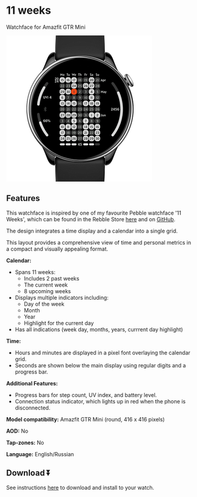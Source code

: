 # 11 weeks
Watchface for Amazfit GTR Mini

![demo](./demo2.png)

## Features

This watchface is inspired by one of my favourite Pebble watchface '11 Weeks', which can be found in the Rebble Store [here](https://store-beta.rebble.io/app/5659ab0bc3a3a5e072000081) and on [GitHub](https://github.com/programus/pebble-watchface-11weeks).

The design integrates a time display and a calendar into a single grid.

This layout provides a comprehensive view of time and personal metrics in a compact and visually appealing format.

**Calendar:**
- Spans 11 weeks:
  - Includes 2 past weeks
  - The current week
  - 8 upcoming weeks
- Displays multiple indicators including:
  - Day of the week
  - Month
  - Year
  - Highlight for the current day
- Has all indications (week day, months, years, currrent day highlight)

**Time:**
- Hours and minutes are displayed in a pixel font overlaying the calendar grid.
- Seconds are shown below the main display using regular digits and a progress bar.

**Additional Features:**
- Progress bars for step count, UV index, and battery level.
- Connection status indicator, which lights up in red when the phone is disconnected.

**Model compatibility:** Amazfit GTR Mini (round, 416 x 416 pixels)

**AOD:** No

**Tap-zones:** No

**Language:** English/Russian

## Download ⏬

See instructions [here](https://github.com/novvember/amazfit-watchfaces/blob/main/README.md) to download and install to your watch.
